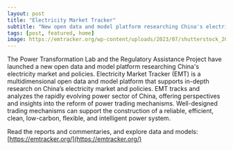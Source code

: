 ```yaml
---
layout: post
title: "Electricity Market Tracker"
subtitle: "New open data and model platform researching China's electricity market and policies"
tags: [post, featured, home]
image: https://emtracker.org/wp-content/uploads/2023/07/shutterstock_2034171221-1-1000x640-c-default.png
---
```


The Power Transformation Lab and the Regulatory Assistance Project have launched a new open data and model platform researching China's electricity market and policies. Electricity Market Tracker (EMT) is a multidimensional open data and model platform that supports in-depth research on China’s electricity market and policies. EMT tracks and analyzes the rapidly evolving power sector of China, offering perspectives and insights into the reform of power trading mechanisms. Well-designed trading mechanisms can support the construction of a reliable, efficient, clean, low-carbon, flexible, and intelligent power system.

Read the reports and commentaries, and explore data and models:
[https://emtracker.org/](https://emtracker.org/)



